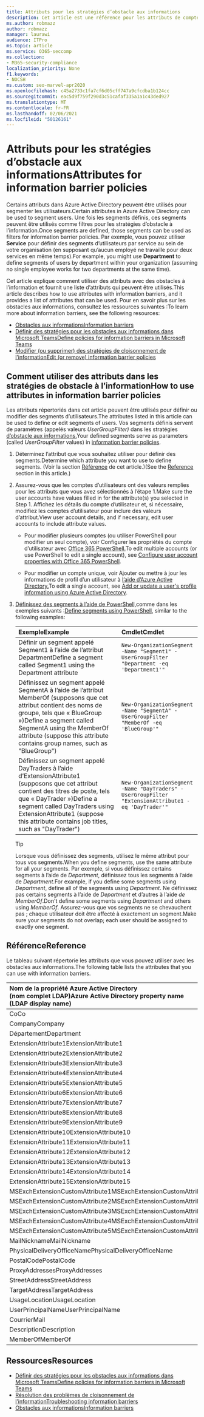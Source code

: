 ```yaml
---
title: Attributs pour les stratégies d’obstacle aux informations
description: Cet article est une référence pour les attributs de compte d’utilisateur Azure Active Directory que vous pouvez utiliser pour définir des segments d’obstacles à l’information.
ms.author: robmazz
author: robmazz
manager: laurawi
audience: ITPro
ms.topic: article
ms.service: O365-seccomp
ms.collection:
- M365-security-compliance
localization_priority: None
f1.keywords:
- NOCSH
ms.custom: seo-marvel-apr2020
ms.openlocfilehash: c45a2733c1fa7cf6d05cff747a9cfcdba1b124cc
ms.sourcegitcommit: eac5d9f759f290d3c51cafaf335a1a1c43ded927
ms.translationtype: MT
ms.contentlocale: fr-FR
ms.lasthandoff: 02/06/2021
ms.locfileid: "50126161"
---
```

# <a name="attributes-for-information-barrier-policies"></a><span data-ttu-id="e9037-103">Attributs pour les stratégies d’obstacle aux informations</span><span class="sxs-lookup"><span data-stu-id="e9037-103">Attributes for information barrier policies</span></span>

<span data-ttu-id="e9037-104">Certains attributs dans Azure Active Directory peuvent être utilisés pour segmenter les utilisateurs.</span><span class="sxs-lookup"><span data-stu-id="e9037-104">Certain attributes in Azure Active Directory can be used to segment users.</span></span> <span data-ttu-id="e9037-105">Une fois les segments définis, ces segments peuvent être utilisés comme filtres pour les stratégies d’obstacle à l’information.</span><span class="sxs-lookup"><span data-stu-id="e9037-105">Once segments are defined, those segments can be used as filters for information barrier policies.</span></span> <span data-ttu-id="e9037-106">Par exemple, vous pouvez utiliser **Service** pour définir des segments d’utilisateurs par service au sein de votre organisation (en supposant qu’aucun employé ne travaille pour deux services en même temps).</span><span class="sxs-lookup"><span data-stu-id="e9037-106">For example, you might use **Department** to define segments of users by department within your organization (assuming no single employee works for two departments at the same time).</span></span>

<span data-ttu-id="e9037-107">Cet article explique comment utiliser des attributs avec des obstacles à l’information et fournit une liste d’attributs qui peuvent être utilisés.</span><span class="sxs-lookup"><span data-stu-id="e9037-107">This article describes how to use attributes with information barriers, and it provides a list of attributes that can be used.</span></span> <span data-ttu-id="e9037-108">Pour en savoir plus sur les obstacles aux informations, consultez les ressources suivantes :</span><span class="sxs-lookup"><span data-stu-id="e9037-108">To learn more about information barriers, see the following resources:</span></span>

- [<span data-ttu-id="e9037-109">Obstacles aux informations</span><span class="sxs-lookup"><span data-stu-id="e9037-109">Information barriers</span></span>](information-barriers.md)
- [<span data-ttu-id="e9037-110">Définir des stratégies pour les obstacles aux informations dans Microsoft Teams</span><span class="sxs-lookup"><span data-stu-id="e9037-110">Define policies for information barriers in Microsoft Teams</span></span>](information-barriers-policies.md)
- [<span data-ttu-id="e9037-111">Modifier (ou supprimer) des stratégies de cloisonnement de l’information</span><span class="sxs-lookup"><span data-stu-id="e9037-111">Edit (or remove) information barrier policies</span></span>](information-barriers-edit-segments-policies.md)

## <a name="how-to-use-attributes-in-information-barrier-policies"></a><span data-ttu-id="e9037-112">Comment utiliser des attributs dans les stratégies de obstacle à l’information</span><span class="sxs-lookup"><span data-stu-id="e9037-112">How to use attributes in information barrier policies</span></span>

<span data-ttu-id="e9037-113">Les attributs répertoriés dans cet article peuvent être utilisés pour définir ou modifier des segments d’utilisateurs.</span><span class="sxs-lookup"><span data-stu-id="e9037-113">The attributes listed in this article can be used to define or edit segments of users.</span></span> <span data-ttu-id="e9037-114">Vos segments définis servent de paramètres (appelés valeurs *UserGroupFilter)* dans les stratégies [d’obstacle aux informations.](information-barriers-policies.md)</span><span class="sxs-lookup"><span data-stu-id="e9037-114">Your defined segments serve as parameters (called *UserGroupFilter* values) in [information barrier policies](information-barriers-policies.md).</span></span>

1. <span data-ttu-id="e9037-115">Déterminez l’attribut que vous souhaitez utiliser pour définir des segments.</span><span class="sxs-lookup"><span data-stu-id="e9037-115">Determine which attribute you want to use to define segments.</span></span> <span data-ttu-id="e9037-116">(Voir la section [Référence](#reference) de cet article.)</span><span class="sxs-lookup"><span data-stu-id="e9037-116">(See the [Reference](#reference) section in this article.)</span></span>

2. <span data-ttu-id="e9037-117">Assurez-vous que les comptes d’utilisateurs ont des valeurs remplies pour les attributs que vous avez sélectionnés à l’étape 1.</span><span class="sxs-lookup"><span data-stu-id="e9037-117">Make sure the user accounts have values filled in for the attribute(s) you selected in Step 1.</span></span> <span data-ttu-id="e9037-118">Affichez les détails du compte d’utilisateur et, si nécessaire, modifiez les comptes d’utilisateur pour inclure des valeurs d’attribut.</span><span class="sxs-lookup"><span data-stu-id="e9037-118">View user account details, and if necessary, edit user accounts to include attribute values.</span></span> 

    - <span data-ttu-id="e9037-119">Pour modifier plusieurs comptes (ou utiliser PowerShell pour modifier un seul compte), voir Configurer les propriétés du compte d’utilisateur avec [Office 365 PowerShell.](/microsoft-365/enterprise/configure-user-account-properties-with-microsoft-365-powershell)</span><span class="sxs-lookup"><span data-stu-id="e9037-119">To edit multiple accounts (or use PowerShell to edit a single account), see [Configure user account properties with Office 365 PowerShell](/microsoft-365/enterprise/configure-user-account-properties-with-microsoft-365-powershell).</span></span>

    - <span data-ttu-id="e9037-120">Pour modifier un compte unique, voir Ajouter ou mettre à jour les informations de profil d’un utilisateur à [l’aide d’Azure Active Directory.](/azure/active-directory/fundamentals/active-directory-users-profile-azure-portal)</span><span class="sxs-lookup"><span data-stu-id="e9037-120">To edit a single account, see [Add or update a user's profile information using Azure Active Directory](/azure/active-directory/fundamentals/active-directory-users-profile-azure-portal).</span></span>

3. <span data-ttu-id="e9037-121">[Définissez des segments à l’aide de PowerShell,](information-barriers-policies.md#define-segments-using-powershell)comme dans les exemples suivants :</span><span class="sxs-lookup"><span data-stu-id="e9037-121">[Define segments using PowerShell](information-barriers-policies.md#define-segments-using-powershell), similar to the following examples:</span></span>

    |<span data-ttu-id="e9037-122">**Exemple**</span><span class="sxs-lookup"><span data-stu-id="e9037-122">**Example**</span></span>|<span data-ttu-id="e9037-123">**Cmdlet**</span><span class="sxs-lookup"><span data-stu-id="e9037-123">**Cmdlet**</span></span>|
    |:----------|:---------|
    | <span data-ttu-id="e9037-124">Définir un segment appelé Segment1 à l’aide de l’attribut Department</span><span class="sxs-lookup"><span data-stu-id="e9037-124">Define a segment called Segment1 using the Department attribute</span></span> | `New-OrganizationSegment -Name "Segment1" -UserGroupFilter "Department -eq 'Department1'"` |
    | <span data-ttu-id="e9037-125">Définissez un segment appelé SegmentA à l’aide de l’attribut MemberOf (supposons que cet attribut contient des noms de groupe, tels que « BlueGroup »)</span><span class="sxs-lookup"><span data-stu-id="e9037-125">Define a segment called SegmentA using the MemberOf attribute (suppose this attribute contains group names, such as "BlueGroup")</span></span> | `New-OrganizationSegment -Name "SegmentA" -UserGroupFilter "MemberOf -eq 'BlueGroup'"` |
    | <span data-ttu-id="e9037-126">Définissez un segment appelé DayTraders à l’aide d’ExtensionAttribute1 (supposons que cet attribut contient des titres de poste, tels que « DayTrader »)</span><span class="sxs-lookup"><span data-stu-id="e9037-126">Define a segment called DayTraders using ExtensionAttribute1 (suppose this attribute contains job titles, such as "DayTrader")</span></span> | `New-OrganizationSegment -Name "DayTraders" -UserGroupFilter "ExtensionAttribute1 -eq 'DayTrader'"` |

    > [!TIP]
    > <span data-ttu-id="e9037-127">Lorsque vous définissez des segments, utilisez le même attribut pour tous vos segments.</span><span class="sxs-lookup"><span data-stu-id="e9037-127">When you define segments, use the same attribute for all your segments.</span></span> <span data-ttu-id="e9037-128">Par exemple, si vous définissez certains segments à l’aide de *Department*, définissez tous les segments à l’aide de *Department*.</span><span class="sxs-lookup"><span data-stu-id="e9037-128">For example, if you define some segments using *Department*, define all of the segments using *Department*.</span></span> <span data-ttu-id="e9037-129">Ne définissez pas certains segments à l’aide de *Department* et d’autres à l’aide *de MemberOf*.</span><span class="sxs-lookup"><span data-stu-id="e9037-129">Don't define some segments using *Department* and others using *MemberOf*.</span></span> <span data-ttu-id="e9037-130">Assurez-vous que vos segments ne se chevauchent pas ; chaque utilisateur doit être affecté à exactement un segment.</span><span class="sxs-lookup"><span data-stu-id="e9037-130">Make sure your segments do not overlap; each user should be assigned to exactly one segment.</span></span>

## <a name="reference"></a><span data-ttu-id="e9037-131">Référence</span><span class="sxs-lookup"><span data-stu-id="e9037-131">Reference</span></span>

<span data-ttu-id="e9037-132">Le tableau suivant répertorie les attributs que vous pouvez utiliser avec les obstacles aux informations.</span><span class="sxs-lookup"><span data-stu-id="e9037-132">The following table lists the attributes that you can use with information barriers.</span></span>

|<span data-ttu-id="e9037-133">**Nom de la propriété Azure Active Directory <br/> (nom complet LDAP)**</span><span class="sxs-lookup"><span data-stu-id="e9037-133">**Azure Active Directory property name<br/>(LDAP display name)**</span></span>|<span data-ttu-id="e9037-134">**Nom de la propriété Exchange**</span><span class="sxs-lookup"><span data-stu-id="e9037-134">**Exchange property name**</span></span>|
|:---------------------------------------------------------------|:-------------------------|
| <span data-ttu-id="e9037-135">Co</span><span class="sxs-lookup"><span data-stu-id="e9037-135">Co</span></span> | <span data-ttu-id="e9037-136">Co</span><span class="sxs-lookup"><span data-stu-id="e9037-136">Co</span></span> |
| <span data-ttu-id="e9037-137">Company</span><span class="sxs-lookup"><span data-stu-id="e9037-137">Company</span></span> | <span data-ttu-id="e9037-138">Company</span><span class="sxs-lookup"><span data-stu-id="e9037-138">Company</span></span> |
| <span data-ttu-id="e9037-139">Département</span><span class="sxs-lookup"><span data-stu-id="e9037-139">Department</span></span> | <span data-ttu-id="e9037-140">Département</span><span class="sxs-lookup"><span data-stu-id="e9037-140">Department</span></span> |
| <span data-ttu-id="e9037-141">ExtensionAttribute1</span><span class="sxs-lookup"><span data-stu-id="e9037-141">ExtensionAttribute1</span></span> | <span data-ttu-id="e9037-142">CustomAttribute1</span><span class="sxs-lookup"><span data-stu-id="e9037-142">CustomAttribute1</span></span> |
| <span data-ttu-id="e9037-143">ExtensionAttribute2</span><span class="sxs-lookup"><span data-stu-id="e9037-143">ExtensionAttribute2</span></span> | <span data-ttu-id="e9037-144">CustomAttribute2</span><span class="sxs-lookup"><span data-stu-id="e9037-144">CustomAttribute2</span></span> |
| <span data-ttu-id="e9037-145">ExtensionAttribute3</span><span class="sxs-lookup"><span data-stu-id="e9037-145">ExtensionAttribute3</span></span> | <span data-ttu-id="e9037-146">CustomAttribute3</span><span class="sxs-lookup"><span data-stu-id="e9037-146">CustomAttribute3</span></span> |
| <span data-ttu-id="e9037-147">ExtensionAttribute4</span><span class="sxs-lookup"><span data-stu-id="e9037-147">ExtensionAttribute4</span></span> | <span data-ttu-id="e9037-148">CustomAttribute4</span><span class="sxs-lookup"><span data-stu-id="e9037-148">CustomAttribute4</span></span> |
| <span data-ttu-id="e9037-149">ExtensionAttribute5</span><span class="sxs-lookup"><span data-stu-id="e9037-149">ExtensionAttribute5</span></span> | <span data-ttu-id="e9037-150">CustomAttribute5</span><span class="sxs-lookup"><span data-stu-id="e9037-150">CustomAttribute5</span></span> |
| <span data-ttu-id="e9037-151">ExtensionAttribute6</span><span class="sxs-lookup"><span data-stu-id="e9037-151">ExtensionAttribute6</span></span> | <span data-ttu-id="e9037-152">CustomAttribute6</span><span class="sxs-lookup"><span data-stu-id="e9037-152">CustomAttribute6</span></span> |
| <span data-ttu-id="e9037-153">ExtensionAttribute7</span><span class="sxs-lookup"><span data-stu-id="e9037-153">ExtensionAttribute7</span></span> | <span data-ttu-id="e9037-154">CustomAttribute7</span><span class="sxs-lookup"><span data-stu-id="e9037-154">CustomAttribute7</span></span> |
| <span data-ttu-id="e9037-155">ExtensionAttribute8</span><span class="sxs-lookup"><span data-stu-id="e9037-155">ExtensionAttribute8</span></span> | <span data-ttu-id="e9037-156">CustomAttribute8</span><span class="sxs-lookup"><span data-stu-id="e9037-156">CustomAttribute8</span></span> |
| <span data-ttu-id="e9037-157">ExtensionAttribute9</span><span class="sxs-lookup"><span data-stu-id="e9037-157">ExtensionAttribute9</span></span> | <span data-ttu-id="e9037-158">CustomAttribute9</span><span class="sxs-lookup"><span data-stu-id="e9037-158">CustomAttribute9</span></span> |
| <span data-ttu-id="e9037-159">ExtensionAttribute10</span><span class="sxs-lookup"><span data-stu-id="e9037-159">ExtensionAttribute10</span></span> | <span data-ttu-id="e9037-160">CustomAttribute10</span><span class="sxs-lookup"><span data-stu-id="e9037-160">CustomAttribute10</span></span> |
| <span data-ttu-id="e9037-161">ExtensionAttribute11</span><span class="sxs-lookup"><span data-stu-id="e9037-161">ExtensionAttribute11</span></span> | <span data-ttu-id="e9037-162">CustomAttribute11</span><span class="sxs-lookup"><span data-stu-id="e9037-162">CustomAttribute11</span></span> |
| <span data-ttu-id="e9037-163">ExtensionAttribute12</span><span class="sxs-lookup"><span data-stu-id="e9037-163">ExtensionAttribute12</span></span> | <span data-ttu-id="e9037-164">CustomAttribute12</span><span class="sxs-lookup"><span data-stu-id="e9037-164">CustomAttribute12</span></span> |
| <span data-ttu-id="e9037-165">ExtensionAttribute13</span><span class="sxs-lookup"><span data-stu-id="e9037-165">ExtensionAttribute13</span></span> | <span data-ttu-id="e9037-166">CustomAttribute13</span><span class="sxs-lookup"><span data-stu-id="e9037-166">CustomAttribute13</span></span> |
| <span data-ttu-id="e9037-167">ExtensionAttribute14</span><span class="sxs-lookup"><span data-stu-id="e9037-167">ExtensionAttribute14</span></span> | <span data-ttu-id="e9037-168">CustomAttribute14</span><span class="sxs-lookup"><span data-stu-id="e9037-168">CustomAttribute14</span></span> |
| <span data-ttu-id="e9037-169">ExtensionAttribute15</span><span class="sxs-lookup"><span data-stu-id="e9037-169">ExtensionAttribute15</span></span> | <span data-ttu-id="e9037-170">CustomAttribute15</span><span class="sxs-lookup"><span data-stu-id="e9037-170">CustomAttribute15</span></span> |
| <span data-ttu-id="e9037-171">MSExchExtensionCustomAttribute1</span><span class="sxs-lookup"><span data-stu-id="e9037-171">MSExchExtensionCustomAttribute1</span></span> | <span data-ttu-id="e9037-172">ExtensionCustomAttribute1</span><span class="sxs-lookup"><span data-stu-id="e9037-172">ExtensionCustomAttribute1</span></span> |
| <span data-ttu-id="e9037-173">MSExchExtensionCustomAttribute2</span><span class="sxs-lookup"><span data-stu-id="e9037-173">MSExchExtensionCustomAttribute2</span></span> | <span data-ttu-id="e9037-174">ExtensionCustomAttribute2</span><span class="sxs-lookup"><span data-stu-id="e9037-174">ExtensionCustomAttribute2</span></span> |
| <span data-ttu-id="e9037-175">MSExchExtensionCustomAttribute3</span><span class="sxs-lookup"><span data-stu-id="e9037-175">MSExchExtensionCustomAttribute3</span></span> | <span data-ttu-id="e9037-176">ExtensionCustomAttribute3</span><span class="sxs-lookup"><span data-stu-id="e9037-176">ExtensionCustomAttribute3</span></span> |
| <span data-ttu-id="e9037-177">MSExchExtensionCustomAttribute4</span><span class="sxs-lookup"><span data-stu-id="e9037-177">MSExchExtensionCustomAttribute4</span></span> | <span data-ttu-id="e9037-178">ExtensionCustomAttribute4</span><span class="sxs-lookup"><span data-stu-id="e9037-178">ExtensionCustomAttribute4</span></span> |
| <span data-ttu-id="e9037-179">MSExchExtensionCustomAttribute5</span><span class="sxs-lookup"><span data-stu-id="e9037-179">MSExchExtensionCustomAttribute5</span></span> | <span data-ttu-id="e9037-180">ExtensionCustomAttribute5</span><span class="sxs-lookup"><span data-stu-id="e9037-180">ExtensionCustomAttribute5</span></span> |
| <span data-ttu-id="e9037-181">MailNickname</span><span class="sxs-lookup"><span data-stu-id="e9037-181">MailNickname</span></span> | <span data-ttu-id="e9037-182">Alias</span><span class="sxs-lookup"><span data-stu-id="e9037-182">Alias</span></span> |
| <span data-ttu-id="e9037-183">PhysicalDeliveryOfficeName</span><span class="sxs-lookup"><span data-stu-id="e9037-183">PhysicalDeliveryOfficeName</span></span> | <span data-ttu-id="e9037-184">Office</span><span class="sxs-lookup"><span data-stu-id="e9037-184">Office</span></span> |
| <span data-ttu-id="e9037-185">PostalCode</span><span class="sxs-lookup"><span data-stu-id="e9037-185">PostalCode</span></span> | <span data-ttu-id="e9037-186">PostalCode</span><span class="sxs-lookup"><span data-stu-id="e9037-186">PostalCode</span></span> |
| <span data-ttu-id="e9037-187">ProxyAddresses</span><span class="sxs-lookup"><span data-stu-id="e9037-187">ProxyAddresses</span></span> | <span data-ttu-id="e9037-188">EmailAddresses</span><span class="sxs-lookup"><span data-stu-id="e9037-188">EmailAddresses</span></span> |
| <span data-ttu-id="e9037-189">StreetAddress</span><span class="sxs-lookup"><span data-stu-id="e9037-189">StreetAddress</span></span> | <span data-ttu-id="e9037-190">StreetAddress</span><span class="sxs-lookup"><span data-stu-id="e9037-190">StreetAddress</span></span> |
| <span data-ttu-id="e9037-191">TargetAddress</span><span class="sxs-lookup"><span data-stu-id="e9037-191">TargetAddress</span></span> | <span data-ttu-id="e9037-192">ExternalEmailAddress</span><span class="sxs-lookup"><span data-stu-id="e9037-192">ExternalEmailAddress</span></span> |
| <span data-ttu-id="e9037-193">UsageLocation</span><span class="sxs-lookup"><span data-stu-id="e9037-193">UsageLocation</span></span> | <span data-ttu-id="e9037-194">UsageLocation</span><span class="sxs-lookup"><span data-stu-id="e9037-194">UsageLocation</span></span> |
| <span data-ttu-id="e9037-195">UserPrincipalName</span><span class="sxs-lookup"><span data-stu-id="e9037-195">UserPrincipalName</span></span> | <span data-ttu-id="e9037-196">UserPrincipalName</span><span class="sxs-lookup"><span data-stu-id="e9037-196">UserPrincipalName</span></span> |
| <span data-ttu-id="e9037-197">Courrier</span><span class="sxs-lookup"><span data-stu-id="e9037-197">Mail</span></span> | <span data-ttu-id="e9037-198">WindowsEmailAddress</span><span class="sxs-lookup"><span data-stu-id="e9037-198">WindowsEmailAddress</span></span> |
| <span data-ttu-id="e9037-199">Description</span><span class="sxs-lookup"><span data-stu-id="e9037-199">Description</span></span> | <span data-ttu-id="e9037-200">Description</span><span class="sxs-lookup"><span data-stu-id="e9037-200">Description</span></span> |
| <span data-ttu-id="e9037-201">MemberOf</span><span class="sxs-lookup"><span data-stu-id="e9037-201">MemberOf</span></span> | <span data-ttu-id="e9037-202">MemberOfGroup</span><span class="sxs-lookup"><span data-stu-id="e9037-202">MemberOfGroup</span></span> |

## <a name="resources"></a><span data-ttu-id="e9037-203">Ressources</span><span class="sxs-lookup"><span data-stu-id="e9037-203">Resources</span></span>

- [<span data-ttu-id="e9037-204">Définir des stratégies pour les obstacles aux informations dans Microsoft Teams</span><span class="sxs-lookup"><span data-stu-id="e9037-204">Define policies for information barriers in Microsoft Teams</span></span>](information-barriers-policies.md)
- [<span data-ttu-id="e9037-205">Résolution des problèmes de cloisonnement de l’information</span><span class="sxs-lookup"><span data-stu-id="e9037-205">Troubleshooting information barriers</span></span>](information-barriers-troubleshooting.md)
- [<span data-ttu-id="e9037-206">Obstacles aux informations</span><span class="sxs-lookup"><span data-stu-id="e9037-206">Information barriers</span></span>](information-barriers.md)
